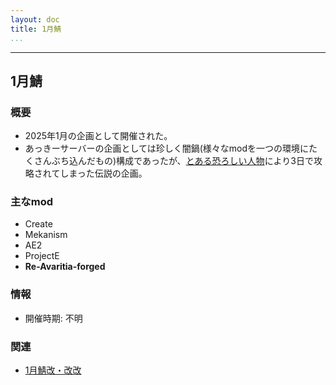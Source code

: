 ```yaml
---
layout: doc
title: 1月鯖
...
```

---

## 1月鯖
### 概要
- 2025年1月の企画として開催された。
- あっきーサーバーの企画としては珍しく闇鍋(様々なmodを一つの環境にたくさんぶち込んだもの)構成であったが、[とある恐ろしい人物](/wiki/persons/chef)により3日で攻略されてしまった伝説の企画。

### 主なmod
- Create
- Mekanism
- AE2
- ProjectE
- **Re-Avaritia-forged**

### 情報
- 開催時期: 不明

### 関連
- [1月鯖改・改改](/wiki/servers/2025/jun_jan_rereloaded)